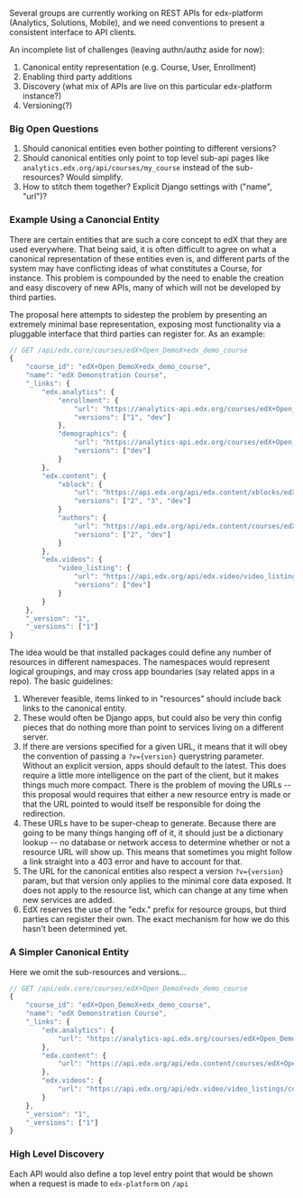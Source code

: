 Several groups are currently working on REST APIs for edx-platform (Analytics,
Solutions, Mobile), and we need conventions to present a consistent interface to
API clients.

An incomplete list of challenges (leaving authn/authz aside for now):

1. Canonical entity representation (e.g. Course, User, Enrollment)
2. Enabling third party additions
3. Discovery (what mix of APIs are live on this particular edx-platform instance?)
4. Versioning(?)

### Big Open Questions

1. Should canonical entities even bother pointing to different versions?
2. Should canonical entities only point to top level sub-api pages like `analytics.edx.org/api/courses/my_course` instead of the sub-resources? Would simplify.
3. How to stitch them together? Explicit Django settings with ("name", "url")?

### Example Using a Canoncial Entity

There are certain entities that are such a core concept to edX that they are
used everywhere. That being said, it is often difficult to agree on what a
canonical representation of these entities even is, and different parts of
the system may have conflicting ideas of what constitutes a Course, for 
instance. This problem is compounded by the need to enable the creation and
easy discovery of new APIs, many of which will not be developed by third
parties.

The proposal here attempts to sidestep the problem by presenting an extremely
minimal base representation, exposing most functionality via a pluggable
interface that third parties can register for. As an example:

```JavaScript
// GET /api/edx.core/courses/edX+Open_DemoX+edx_demo_course
{
    "course_id": "edX+Open_DemoX+edx_demo_course",
    "name": "edX Demonstration Course", 
    "_links": {
        "edx.analytics": {
            "enrollment": {
                "url": "https://analytics-api.edx.org/courses/edX+Open_DemoX+edx_demo_course/enrollment"
                "versions": ["1", "dev"]
            },
            "demographics": {
                "url": "https://analytics-api.edx.org/courses/edX+Open_DemoX+edx_demo_course/demographics"
                "versions": ["dev"]
            }
        },
        "edx.content": {
            "xblock": {
                "url": "https://api.edx.org/api/edx.content/xblocks/edX+Open_DemoX+edx_demo_course"
                "versions": ["2", "3", "dev"]
            }
            "authors": {
                "url": "https://api.edx.org/api/edx.content/courses/edX+Open_DemoX+edx_demo_course/authors"
                "versions": ["2", "dev"]
            }
        },
        "edx.videos": {
            "video_listing": {
                "url": "https://api.edx.org/api/edx.video/video_listing/courses/edX+Open_DemoX+edx_demo_course"
                "versions": ["dev"]
            }
        }
    },
    "_version": "1",
    "_versions": ["1"]
}
```

The idea would be that installed packages could define any number of resources
in different namespaces. The namespaces would represent logical groupings, and
may cross app boundaries (say related apps in a repo). The basic guidelines:

1. Wherever feasible, items linked to in "resources" should include back links
   to the canonical entity.
2. These would often be Django apps, but could also be very thin config pieces
   that do nothing more than point to services living on a different server.
3. If there are versions specified for a given URL, it means that it will obey
   the convention of passing a `?v={version}` querystring parameter. Without
   an explicit version, apps should default to the latest. This does require a
   little more intelligence on the part of the client, but it makes things much
   more compact. There is the problem of moving the URLs -- this proposal would
   requires that either a new resource entry is made or that the URL pointed to
   would itself be responsible for doing the redirection.
4. These URLs have to be super-cheap to generate. Because there are going to be
   many things hanging off of it, it should just be a dictionary lookup -- no
   database or network access to determine whether or not a resource URL will
   show up. This means that sometimes you might follow a link straight into a
   403 error and have to account for that.
5. The URL for the canonical entities also respect a version `?v={version}` param,
   but that version only applies to the minimal core data exposed. It does not
   apply to the resource list, which can change at any time when new services
   are added. 
6. EdX reserves the use of the "edx." prefix for resource groups, but third
   parties can register their own. The exact mechanism for how we do this hasn't
   been determined yet.

### A Simpler Canonical Entity

Here we omit the sub-resources and versions...

```JavaScript
// GET /api/edx.core/courses/edX+Open_DemoX+edx_demo_course
{
    "course_id": "edX+Open_DemoX+edx_demo_course",
    "name": "edX Demonstration Course", 
    "_links": {
        "edx.analytics": {
            "url": "https://analytics-api.edx.org/courses/edX+Open_DemoX+edx_demo_course"
        },
        "edx.content": {
            "url": "https://api.edx.org/api/edx.content/courses/edX+Open_DemoX+edx_demo_course/authors"
        },
        "edx.videos": {
            "url": "https://api.edx.org/api/edx.video/video_listings/courses/edX+Open_DemoX+edx_demo_course"
        }
    },
    "_version": "1",
    "_versions": ["1"]
}
```

### High Level Discovery

Each API would also define a top level entry point that would be shown when a
request is made to `edx-platform` on `/api`

